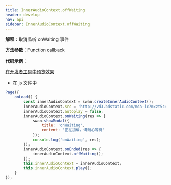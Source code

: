 ```yaml
---
title: InnerAudioContext.offWaiting
header: develop
nav: api
sidebar: InnerAudioContext.offWaiting
---
```




**解释**：取消监听 onWaiting 事件

**方法参数**：Function callback

**代码示例**：

<a href="swanide://fragment/daf22706411859f65d6218bf078944071574013156111" title="在开发者工具中预览效果" target="_self">在开发者工具中预览效果</a>

* 在 js 文件中

```javascript
Page({
    onLoad() {
        const innerAudioContext = swan.createInnerAudioContext();
        innerAudioContext.src = 'http://vd3.bdstatic.com/mda-ic7mxzt5cvz6f4y5/mda-ic7mxzt5cvz6f4y5.mp3';
        innerAudioContext.autoplay = false;
        innerAudioContext.onWaiting(res => {
            swan.showModal({
                title: 'onWaiting',
                content: '正在加载，请耐心等待'
            });
            console.log('onWaiting', res);
        });
        innerAudioContext.onEnded(res => {
            innerAudioContext.offWaiting();
        });
        this.innerAudioContext = innerAudioContext;
        this.innerAudioContext.play();
    }
});
```